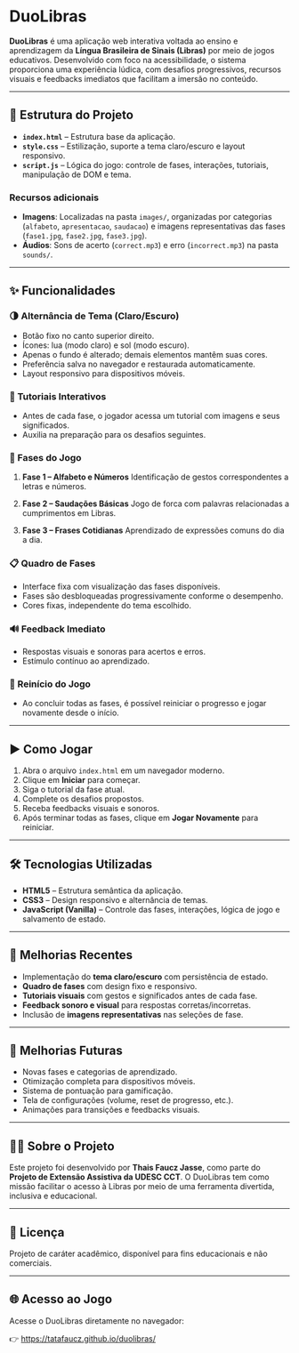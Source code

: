 # DuoLibras

**DuoLibras** é uma aplicação web interativa voltada ao ensino e aprendizagem da **Língua Brasileira de Sinais (Libras)** por meio de jogos educativos. Desenvolvido com foco na acessibilidade, o sistema proporciona uma experiência lúdica, com desafios progressivos, recursos visuais e feedbacks imediatos que facilitam a imersão no conteúdo.

---

## 📁 Estrutura do Projeto

* **`index.html`** – Estrutura base da aplicação.
* **`style.css`** – Estilização, suporte a tema claro/escuro e layout responsivo.
* **`script.js`** – Lógica do jogo: controle de fases, interações, tutoriais, manipulação de DOM e tema.

### Recursos adicionais

* **Imagens**: Localizadas na pasta `images/`, organizadas por categorias (`alfabeto`, `apresentacao`, `saudacao`) e imagens representativas das fases (`fase1.jpg`, `fase2.jpg`, `fase3.jpg`).
* **Áudios**: Sons de acerto (`correct.mp3`) e erro (`incorrect.mp3`) na pasta `sounds/`.

---

## ✨ Funcionalidades

### 🌗 Alternância de Tema (Claro/Escuro)

* Botão fixo no canto superior direito.
* Ícones: lua (modo claro) e sol (modo escuro).
* Apenas o fundo é alterado; demais elementos mantêm suas cores.
* Preferência salva no navegador e restaurada automaticamente.
* Layout responsivo para dispositivos móveis.

### 📘 Tutoriais Interativos

* Antes de cada fase, o jogador acessa um tutorial com imagens e seus significados.
* Auxilia na preparação para os desafios seguintes.

### 🧩 Fases do Jogo

1. **Fase 1 – Alfabeto e Números**
   Identificação de gestos correspondentes a letras e números.

2. **Fase 2 – Saudações Básicas**
   Jogo de forca com palavras relacionadas a cumprimentos em Libras.

3. **Fase 3 – Frases Cotidianas**
   Aprendizado de expressões comuns do dia a dia.

### 📋 Quadro de Fases

* Interface fixa com visualização das fases disponíveis.
* Fases são desbloqueadas progressivamente conforme o desempenho.
* Cores fixas, independente do tema escolhido.

### 🔊 Feedback Imediato

* Respostas visuais e sonoras para acertos e erros.
* Estímulo contínuo ao aprendizado.

### 🔄 Reinício do Jogo

* Ao concluir todas as fases, é possível reiniciar o progresso e jogar novamente desde o início.

---

## ▶️ Como Jogar

1. Abra o arquivo `index.html` em um navegador moderno.
2. Clique em **Iniciar** para começar.
3. Siga o tutorial da fase atual.
4. Complete os desafios propostos.
5. Receba feedbacks visuais e sonoros.
6. Após terminar todas as fases, clique em **Jogar Novamente** para reiniciar.

---

## 🛠 Tecnologias Utilizadas

* **HTML5** – Estrutura semântica da aplicação.
* **CSS3** – Design responsivo e alternância de temas.
* **JavaScript (Vanilla)** – Controle das fases, interações, lógica de jogo e salvamento de estado.

---

## 📌 Melhorias Recentes

* Implementação do **tema claro/escuro** com persistência de estado.
* **Quadro de fases** com design fixo e responsivo.
* **Tutoriais visuais** com gestos e significados antes de cada fase.
* **Feedback sonoro e visual** para respostas corretas/incorretas.
* Inclusão de **imagens representativas** nas seleções de fase.

---

## 🚀 Melhorias Futuras

* Novas fases e categorias de aprendizado.
* Otimização completa para dispositivos móveis.
* Sistema de pontuação para gamificação.
* Tela de configurações (volume, reset de progresso, etc.).
* Animações para transições e feedbacks visuais.

---

## 🙋‍♀️ Sobre o Projeto

Este projeto foi desenvolvido por **Thais Faucz Jasse**, como parte do **Projeto de Extensão Assistiva da UDESC CCT**. O DuoLibras tem como missão facilitar o acesso à Libras por meio de uma ferramenta divertida, inclusiva e educacional.

---

## 📄 Licença

Projeto de caráter acadêmico, disponível para fins educacionais e não comerciais.

---

## 🌐 Acesso ao Jogo

Acesse o DuoLibras diretamente no navegador:

👉 https://tatafaucz.github.io/duolibras/
